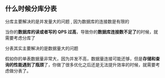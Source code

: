 
## 什么时候分库分表

分库主要解决的是并发量大的问题 , 因为数据库的连接数是有限的

当你的**数据库的读或者写的 QPS 过高**，导致你的**数据库连接数不足了**的时候，就需要考虑分库了

分表其实主要解决的是数据量大的问题

假如你的单表数据量非常大，因为并发不高，数据量连接可能还够，但是**存储和查询的性能遇到了瓶颈**了，你做了很多优化之后还是无法提升效率的时候，就需要考虑做分表了。

